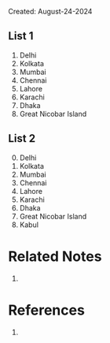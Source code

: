 Created: August-24-2024

## List 1

1. Delhi
2. Kolkata
3. Mumbai
4. Chennai
5. Lahore
6. Karachi
7. Dhaka
8. Great Nicobar Island

## List 2

0. Delhi
1. Kolkata
2. Mumbai
3. Chennai
4. Lahore
5. Karachi
6. Dhaka
7. Great Nicobar Island
8. Kabul

# Related Notes

1. 
# References

1. 